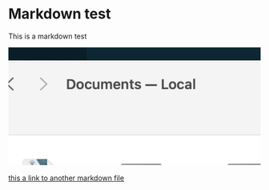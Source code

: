 # Markdown test

This is a markdown test

![This is a screenshot alt test](images/Screenshot.png)


[this a link to another markdown file](other_file.md)
